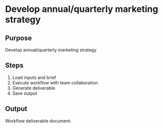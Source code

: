 # Develop annual/quarterly marketing strategy

## Purpose
Develop annual/quarterly marketing strategy

## Steps
1. Load inputs and brief
2. Execute workflow with team collaboration
3. Generate deliverable
4. Save output

## Output
Workflow deliverable document.

